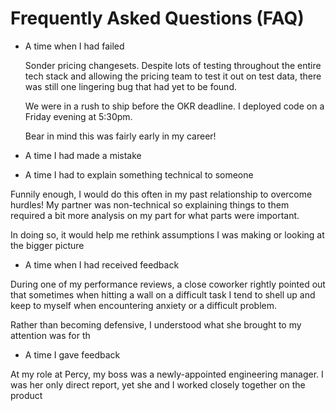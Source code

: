 # Frequently Asked Questions (FAQ)

- A time when I had failed

  Sonder pricing changesets.  Despite lots of testing throughout the entire tech stack and allowing the pricing team to test it out on test data, there was still one lingering bug that had yet to be found.

  We were in a rush to ship before the OKR deadline.  I deployed code on a Friday evening at 5:30pm.

  Bear in mind this was fairly early in my career!

- A time I had made a mistake

- A time I had to explain something technical to someone

Funnily enough, I would do this often in my past relationship to overcome hurdles!
My partner was non-technical so explaining things to them required a bit more analysis on my part for what parts were important.

In doing so, it would help me rethink assumptions I was making or looking at the bigger picture


- A time when I had received feedback

During one of my performance reviews, a close coworker rightly pointed out that sometimes when hitting a wall on a difficult task I tend to shell up and keep to myself when encountering anxiety or a difficult problem.

Rather than becoming defensive, I understood what she brought to my attention was for th

- A time I gave feedback

At my role at Percy, my boss was a newly-appointed engineering manager. I was her only direct report, yet she and I worked closely together on the product
